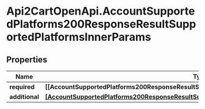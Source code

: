 # Api2CartOpenApi.AccountSupportedPlatforms200ResponseResultSupportedPlatformsInnerParams

## Properties

Name | Type | Description | Notes
------------ | ------------- | ------------- | -------------
**required** | **[[AccountSupportedPlatforms200ResponseResultSupportedPlatformsInnerParamsRequiredInnerInner]]** |  | [optional] 
**additional** | [**[AccountSupportedPlatforms200ResponseResultSupportedPlatformsInnerParamsRequiredInnerInner]**](AccountSupportedPlatforms200ResponseResultSupportedPlatformsInnerParamsRequiredInnerInner.md) |  | [optional] 


